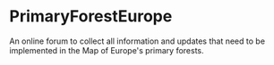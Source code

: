# PrimaryForestEurope
An online forum to collect all information and updates that need to be implemented in the Map of Europe's primary forests.
